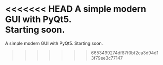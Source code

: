 <<<<<<< HEAD
A simple modern GUI with PyQt5. <br />
Starting soon.
=======
A simple modern GUI with PyQt5.
Starting soon.
>>>>>>> 6653499274df87f0bf2ca3d94d13f79ee3c77147
